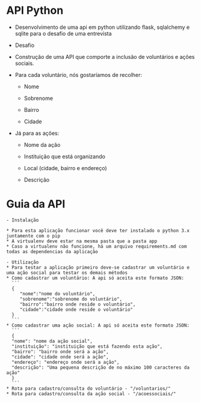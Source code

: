 # API Python

* Desenvolvimento de uma api em python utilizando flask, sqlalchemy e sqlite para o desafio de uma entrevista

* Desafio

- Construção de uma API que comporte a inclusão de voluntários e ações sociais.

- Para cada voluntário, nós gostaríamos de recolher:


    * Nome

    * Sobrenome

    * Bairro

    * Cidade


- Já para as ações:


    * Nome da ação

    * Instituição que está organizando

    * Local (cidade, bairro e endereço)

    * Descrição


# Guia da API
    - Instalação

    * Para esta aplicação funcionar você deve ter instalado o python 3.x juntamente com o pip
    * A virtualenv deve estar na mesma pasta que a pasta app
    * Caso a virtualenv não funcione, há um arquivo requirements.md com todas as dependencias da aplicação

    - Utilização
    * Para testar a aplicação primeiro deve-se cadastrar um voluntário e uma ação social para testar os demais métodos
    * Como cadastrar um voluntário: A api só aceita este formato JSON:
      ```
      {
         "nome":"nome do voluntário",
         "sobrenome":"sobrenome do voluntário",
         "bairro":"bairro onde reside o voluntário",
         "cidade":"cidade onde reside o voluntário"
      }
      ```
    * Como cadastrar uma ação social: A api só aceita este formato JSON:
      ```
      {
      "nome": "nome da ação social",
      "instituição": "instituição que está fazendo esta ação",
      "bairro": "bairro onde será a ação",
      "cidade": "cidade onde será a ação",
      "endereço": "endereço onde será a ação",
      "descrição": "Uma pequena descrição de no máximo 100 caracteres da ação"
      }
      ```
    * Rota para cadastro/consulta do voluntário - "/voluntarios/"
    * Rota para cadastro/consulta da ação social - "/acoessociais/"
    
    
